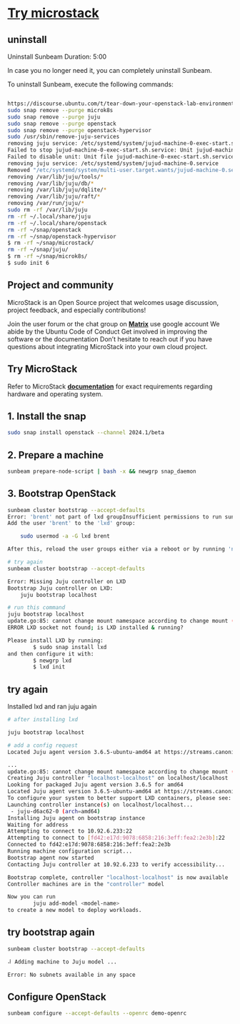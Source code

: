 # **[Try microstack](https://canonical.com/microstack?_gl=1*vzb68q*_gcl_au*MTczMDcyNjk4MC4xNzQ0NzQ3NzU2*_ga*MzM1MDA1MDIwLjE3NDQ3NDc3NTQ.*_ga_5LTL1CNEJM*czE3NDc0MTUzNzkkbzMkZzEkdDE3NDc0MTUzNzkkajYwJGwwJGgw#get-started)**

## uninstall

Uninstall Sunbeam
Duration: 5:00

In case you no longer need it, you can completely uninstall Sunbeam.

To uninstall Sunbeam, execute the following commands:

```bash

https://discourse.ubuntu.com/t/tear-down-your-openstack-lab-environment/25078
sudo snap remove --purge microk8s 
sudo snap remove --purge juju 
sudo snap remove --purge openstack
sudo snap remove --purge openstack-hypervisor
sudo /usr/sbin/remove-juju-services
removing juju service: /etc/systemd/system/jujud-machine-0-exec-start.sh
Failed to stop jujud-machine-0-exec-start.sh.service: Unit jujud-machine-0-exec-start.sh.service not loaded.
Failed to disable unit: Unit file jujud-machine-0-exec-start.sh.service does not exist.
removing juju service: /etc/systemd/system/jujud-machine-0.service
Removed "/etc/systemd/system/multi-user.target.wants/jujud-machine-0.service".
removing /var/lib/juju/tools/*
removing /var/lib/juju/db/*
removing /var/lib/juju/dqlite/*
removing /var/lib/juju/raft/*
removing /var/run/juju/*
sudo rm -rf /var/lib/juju
rm -rf ~/.local/share/juju
rm -rf ~/.local/share/openstack
rm -rf ~/snap/openstack
rm -rf ~/snap/openstack-hypervisor
$ rm -rf ~/snap/microstack/
rm -rf ~/snap/juju/
$ rm -rf ~/snap/microk8s/
$ sudo init 6
```

## Project and community

MicroStack is an Open Source project that welcomes usage discussion, project feedback, and especially contributions!

Join the user forum or the chat group on **[Matrix](https://matrix.to/#/#openstack-sunbeam:ubuntu.com)** use google account
We abide by the Ubuntu Code of Conduct
Get involved in improving the software or the documentation
Don’t hesitate to reach out if you have questions about integrating MicroStack into your own cloud project.

## Try MicroStack

Refer to MicroStack **[documentation](https://canonical.com/microstack/docs)** for exact requirements regarding hardware and operating system.

## 1. Install the snap

```bash
sudo snap install openstack --channel 2024.1/beta
```

## 2. Prepare a machine

```bash
sunbeam prepare-node-script | bash -x && newgrp snap_daemon
```

## 3. Bootstrap OpenStack

```bash
sunbeam cluster bootstrap --accept-defaults
Error: 'brent' not part of lxd groupInsufficient permissions to run sunbeam commands
Add the user 'brent' to the 'lxd' group:

    sudo usermod -a -G lxd brent

After this, reload the user groups either via a reboot or by running 'newgrp lxd'.

# try again
sunbeam cluster bootstrap --accept-defaults

Error: Missing Juju controller on LXD
Bootstrap Juju controller on LXD:
    juju bootstrap localhost

# run this command
juju bootstrap localhost
update.go:85: cannot change mount namespace according to change mount (/run/user/1000/doc/by-app/snap.juju /run/user/1000/doc none bind,rw,x-snapd.ignore-missing 0 0): cannot inspect "/run/user/1000/doc": lstat /run/user/1000/doc: permission denied
ERROR LXD socket not found; is LXD installed & running?

Please install LXD by running:
        $ sudo snap install lxd
and then configure it with:
        $ newgrp lxd
        $ lxd init
```

## try again

Installed lxd and ran juju again

```bash
# after installing lxd

juju bootstrap localhost

# add a config request
Located Juju agent version 3.6.5-ubuntu-amd64 at https://streams.canonical.com/juju/tools/agent/3.6.5/juju-3.6.5-linux-amd64.tgz   

...
update.go:85: cannot change mount namespace according to change mount (/run/user/1000/doc/by-app/snap.juju /run/user/1000/doc none bind,rw,x-snapd.ignore-missing 0 0): cannot inspect "/run/user/1000/doc": lstat /run/user/1000/doc: permission denied
Creating Juju controller "localhost-localhost" on localhost/localhost
Looking for packaged Juju agent version 3.6.5 for amd64
Located Juju agent version 3.6.5-ubuntu-amd64 at https://streams.canonical.com/juju/tools/agent/3.6.5/juju-3.6.5-linux-amd64.tgz
To configure your system to better support LXD containers, please see: https://documentation.ubuntu.com/lxd/en/latest/explanation/performance_tuning/
Launching controller instance(s) on localhost/localhost...
 - juju-d6ac62-0 (arch=amd64)                   
Installing Juju agent on bootstrap instance
Waiting for address
Attempting to connect to 10.92.6.233:22
Attempting to connect to [fd42:e17d:9078:6858:216:3eff:fea2:2e3b]:22
Connected to fd42:e17d:9078:6858:216:3eff:fea2:2e3b
Running machine configuration script...
Bootstrap agent now started
Contacting Juju controller at 10.92.6.233 to verify accessibility...

Bootstrap complete, controller "localhost-localhost" is now available
Controller machines are in the "controller" model

Now you can run
        juju add-model <model-name>
to create a new model to deploy workloads.
```

## try bootstrap again

```bash
sunbeam cluster bootstrap --accept-defaults

⠼ Adding machine to Juju model ...

Error: No subnets available in any space
```

## Configure OpenStack

```bash
sunbeam configure --accept-defaults --openrc demo-openrc
```
